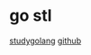 # go stl

[studygolang](https://studygolang.com/articles/24468#reply0)
[github](https://github.com/liyue201/gostl)
